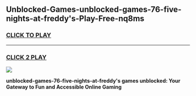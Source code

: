 
## Unblocked-Games-unblocked-games-76-five-nights-at-freddy's-Play-Free-nq8ms
<h3>
<a href="https://premium76.site?title=unblocked-games-76-five-nights-at-freddy's&ref=10A">CLICK TO PLAY</a></h3>
<hr>

<h3>
<a href="https://premium76.site?title=unblocked-games-76-five-nights-at-freddy's&ref=10A">CLICK 2 PLAY</a>
  
</h3>

<a href="https://premium76.site?title=unblocked-games-76-five-nights-at-freddy's&ref=10A"><img src="https://clearcache.store/games.png"></a>


**unblocked-games-76-five-nights-at-freddy's games unblocked: Your Gateway to Fun and Accessible Online Gaming**
